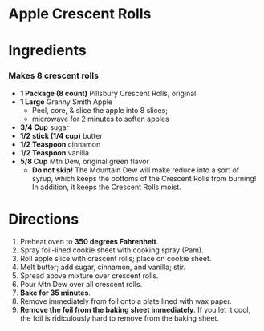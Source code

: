 # Apple Crescent Rolls

# Ingredients

### Makes 8 crescent rolls

* **1 Package (8 count)** Pillsbury Crescent Rolls, original
* **1 Large** Granny Smith Apple
   * Peel, core, & slice the apple into 8 slices;
   * microwave for 2 minutes to soften apples
* **3/4 Cup** sugar
* **1/2 stick (1/4 cup)** butter
* **1/2 Teaspoon** cinnamon
* **1/2 Teaspoon** vanilla
* **5/8 Cup** Mtn Dew, original green flavor
   * **Do not skip!** The Mountain Dew will make reduce into a sort of syrup, which keeps the bottoms of the Crescent Rolls from burning! In addition, it keeps the Crescent Rolls moist.

# Directions

1. Preheat oven to **350 degrees Fahrenheit**.
1. Spray foil-lined cookie sheet with cooking spray (Pam).
1. Roll apple slice with crescent rolls; place on cookie sheet.
1. Melt butter; add sugar, cinnamon, and vanilla; stir.
1. Spread above mixture over crescent rolls.
1. Pour Mtn Dew over all crescent rolls.
1. **Bake for 35 minutes**.
1. Remove immediately from foil onto a plate lined with wax paper.
1. **Remove the foil from the baking sheet immediately**. If you let it cool, the foil is ridiculously hard to remove from the baking sheet.
